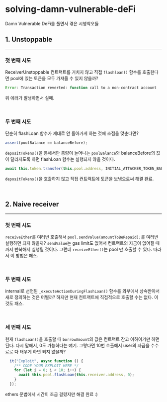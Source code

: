 # solving-damn-vulnerable-deFi
Damn Vulnerable DeFi를 풀면서 겪은 시행착오들

## 1. Unstoppable
---
### 첫 번째 시도
ReceiverUnstoppable 컨트랙트를 거치지 않고 직접 `flashloan()` 함수를 호출한다면 pool에 있는 토큰을 모두 가져올 수 있지 않을까?
```js
Error: Transaction reverted: function call to a non-contract account
```
위 에러가 발생하면서 실패.

<br/>

### 두 번째 시도
단순히 flashLoan 함수가 제대로 안 돌아가게 하는 것에 초점을 맞춘다면?
```js
assert(poolBalance == balanceBefore);
```
`depositTokens()`을 통해서만 총량이 늘어나는 `poolBalance`와 balanceBefore의 값이 달라지도록 하면 flashLoan 함수는 실행되지 않을 것이다.

```js
await this.token.transfer(this.pool.address, INITIAL_ATTACKER_TOKEN_BALANCE);
```
`depositTokens()`을 호출하지 않고 직접 컨트랙트에 토큰을 보냄으로써 해결 완료.

<br/>

## 2. Naive receiver
---
### 첫 번째 시도
`receiveEther`를 여러번 호출해서 `pool.sendValue(amountToBeRepaid);`를 여러번 실행하면 되지 않을까? `sendValue`는 gas limit도 없어서 컨트랙트의 자금이 없어질 때까지 반복해서 실행될 것이다. 그런데 `receiveEther()`는 pool 만 호출할 수 있다. 따라서 이 방법은 패스.

<br/>

### 두 번째 시도
internal로 선언된 `_executeActionDuringFlashLoan()` 함수를 외부에서 상속받아서 새로 정의하는 것은 어떨까? 하지만 현재 컨트랙트에 직접적으로 호출할 수는 없다. 이것도 패스.

<br/>

### 세 번째 시도
현재 `flashLoan()`을 호출할 때 `borrowAmount`의 값은 컨트랙트 잔고 이하이기만 하면 된다. 다시 말해서, 0도 가능하다는 얘기. 그렇다면 10번 호출해서 user의 자금을 수수료로 다 태우게 하면 되지 않을까?
```js
  it("Exploit", async function () {
    /** CODE YOUR EXPLOIT HERE */
    for (let i = 0; i < 10; i++) {
      await this.pool.flashLoan(this.receiver.address, 0);
    }
  });
```
ethers 문법에서 시간이 조금 걸렸지만 해결 완료 :)




